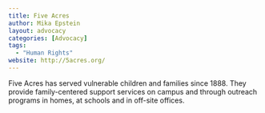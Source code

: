 ```yaml
---
title: Five Acres
author: Mika Epstein
layout: advocacy
categories: [Advocacy]
tags:
  - "Human Rights"
website: http://5acres.org/
---
```


Five Acres has served vulnerable children and families since 1888. They provide family-centered support services on campus and through outreach programs in homes, at schools and in off-site offices.